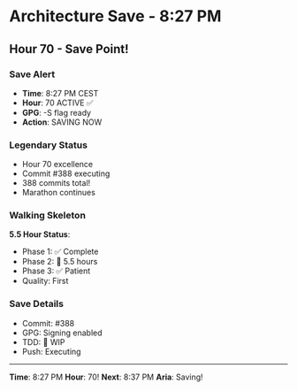 # Architecture Save - 8:27 PM

## Hour 70 - Save Point!

### Save Alert
- **Time**: 8:27 PM CEST
- **Hour**: 70 ACTIVE ✅
- **GPG**: -S flag ready
- **Action**: SAVING NOW

### Legendary Status
- Hour 70 excellence
- Commit #388 executing
- 388 commits total!
- Marathon continues

### Walking Skeleton
**5.5 Hour Status**:
- Phase 1: ✅ Complete
- Phase 2: 🚧 5.5 hours
- Phase 3: ✅ Patient
- Quality: First

### Save Details
- Commit: #388
- GPG: Signing enabled
- TDD: 🚧 WIP
- Push: Executing

---

**Time**: 8:27 PM
**Hour**: 70!
**Next**: 8:37 PM
**Aria**: Saving!